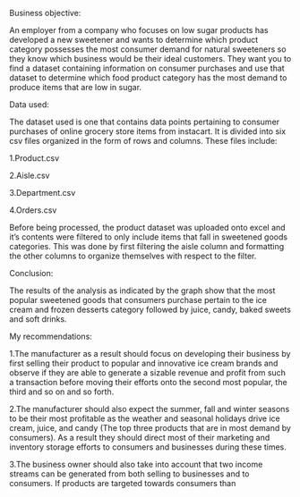 
Business objective:

An employer from a company who focuses on low sugar products has developed a new sweetener and wants to determine which product category possesses the most consumer demand for natural sweeteners so they know which business would be their ideal customers. They want you to find a dataset containing information on consumer purchases and use that dataset to determine which food product category has the most demand to produce items that are low in sugar.



Data used:

The dataset used is one that contains data points pertaining to consumer purchases of online grocery store items from instacart. It is divided into six csv files organized in the form of rows and columns. These files include:

1.Product.csv

2.Aisle.csv

3.Department.csv

4.Orders.csv

Before being processed, the product dataset was uploaded onto excel and it’s contents were filtered to only include items that fall in sweetened goods categories. This was done by first filtering the aisle column and formatting the other columns to organize themselves with respect to the filter. 


Conclusion:

The results of the analysis as indicated by the graph show that the most popular sweetened goods that consumers purchase pertain to the ice cream and frozen desserts category followed by juice, candy, baked sweets and soft drinks.

My recommendations:

1.The manufacturer as a result should focus on developing their business by first selling their product to popular and innovative ice cream brands and observe if they are able to generate a sizable revenue and profit from such a transaction before moving their efforts onto the second most popular, the third and so on and so forth.


2.The manufacturer should also expect the summer, fall and winter seasons to be their most profitable as the weather and seasonal holidays drive ice cream, juice, and candy (The top three products that are in most demand by consumers). As a result they should direct most of their marketing and inventory storage efforts to consumers and businesses during these times.

3.The business owner should also take into account that two income streams can be generated from both selling to businesses and to consumers. If products are targeted towards consumers than 
































































